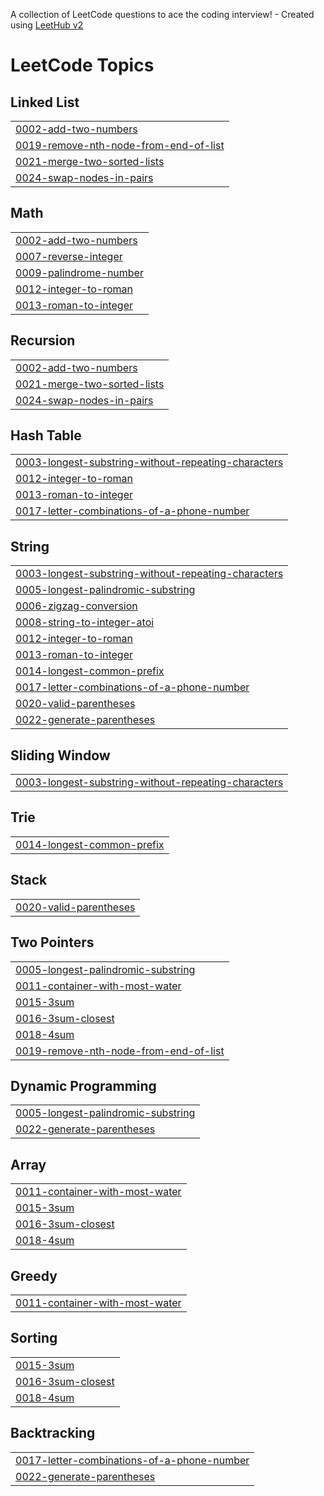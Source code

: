 A collection of LeetCode questions to ace the coding interview! - Created using [LeetHub v2](https://github.com/arunbhardwaj/LeetHub-2.0)
<!---LeetCode Topics Start-->
# LeetCode Topics
## Linked List
|  |
| ------- |
| [0002-add-two-numbers](https://github.com/gwoprk98/LeetCode/tree/master/0002-add-two-numbers) |
| [0019-remove-nth-node-from-end-of-list](https://github.com/gwoprk98/LeetCode/tree/master/0019-remove-nth-node-from-end-of-list) |
| [0021-merge-two-sorted-lists](https://github.com/gwoprk98/LeetCode/tree/master/0021-merge-two-sorted-lists) |
| [0024-swap-nodes-in-pairs](https://github.com/gwoprk98/LeetCode/tree/master/0024-swap-nodes-in-pairs) |
## Math
|  |
| ------- |
| [0002-add-two-numbers](https://github.com/gwoprk98/LeetCode/tree/master/0002-add-two-numbers) |
| [0007-reverse-integer](https://github.com/gwoprk98/LeetCode/tree/master/0007-reverse-integer) |
| [0009-palindrome-number](https://github.com/gwoprk98/LeetCode/tree/master/0009-palindrome-number) |
| [0012-integer-to-roman](https://github.com/gwoprk98/LeetCode/tree/master/0012-integer-to-roman) |
| [0013-roman-to-integer](https://github.com/gwoprk98/LeetCode/tree/master/0013-roman-to-integer) |
## Recursion
|  |
| ------- |
| [0002-add-two-numbers](https://github.com/gwoprk98/LeetCode/tree/master/0002-add-two-numbers) |
| [0021-merge-two-sorted-lists](https://github.com/gwoprk98/LeetCode/tree/master/0021-merge-two-sorted-lists) |
| [0024-swap-nodes-in-pairs](https://github.com/gwoprk98/LeetCode/tree/master/0024-swap-nodes-in-pairs) |
## Hash Table
|  |
| ------- |
| [0003-longest-substring-without-repeating-characters](https://github.com/gwoprk98/LeetCode/tree/master/0003-longest-substring-without-repeating-characters) |
| [0012-integer-to-roman](https://github.com/gwoprk98/LeetCode/tree/master/0012-integer-to-roman) |
| [0013-roman-to-integer](https://github.com/gwoprk98/LeetCode/tree/master/0013-roman-to-integer) |
| [0017-letter-combinations-of-a-phone-number](https://github.com/gwoprk98/LeetCode/tree/master/0017-letter-combinations-of-a-phone-number) |
## String
|  |
| ------- |
| [0003-longest-substring-without-repeating-characters](https://github.com/gwoprk98/LeetCode/tree/master/0003-longest-substring-without-repeating-characters) |
| [0005-longest-palindromic-substring](https://github.com/gwoprk98/LeetCode/tree/master/0005-longest-palindromic-substring) |
| [0006-zigzag-conversion](https://github.com/gwoprk98/LeetCode/tree/master/0006-zigzag-conversion) |
| [0008-string-to-integer-atoi](https://github.com/gwoprk98/LeetCode/tree/master/0008-string-to-integer-atoi) |
| [0012-integer-to-roman](https://github.com/gwoprk98/LeetCode/tree/master/0012-integer-to-roman) |
| [0013-roman-to-integer](https://github.com/gwoprk98/LeetCode/tree/master/0013-roman-to-integer) |
| [0014-longest-common-prefix](https://github.com/gwoprk98/LeetCode/tree/master/0014-longest-common-prefix) |
| [0017-letter-combinations-of-a-phone-number](https://github.com/gwoprk98/LeetCode/tree/master/0017-letter-combinations-of-a-phone-number) |
| [0020-valid-parentheses](https://github.com/gwoprk98/LeetCode/tree/master/0020-valid-parentheses) |
| [0022-generate-parentheses](https://github.com/gwoprk98/LeetCode/tree/master/0022-generate-parentheses) |
## Sliding Window
|  |
| ------- |
| [0003-longest-substring-without-repeating-characters](https://github.com/gwoprk98/LeetCode/tree/master/0003-longest-substring-without-repeating-characters) |
## Trie
|  |
| ------- |
| [0014-longest-common-prefix](https://github.com/gwoprk98/LeetCode/tree/master/0014-longest-common-prefix) |
## Stack
|  |
| ------- |
| [0020-valid-parentheses](https://github.com/gwoprk98/LeetCode/tree/master/0020-valid-parentheses) |
## Two Pointers
|  |
| ------- |
| [0005-longest-palindromic-substring](https://github.com/gwoprk98/LeetCode/tree/master/0005-longest-palindromic-substring) |
| [0011-container-with-most-water](https://github.com/gwoprk98/LeetCode/tree/master/0011-container-with-most-water) |
| [0015-3sum](https://github.com/gwoprk98/LeetCode/tree/master/0015-3sum) |
| [0016-3sum-closest](https://github.com/gwoprk98/LeetCode/tree/master/0016-3sum-closest) |
| [0018-4sum](https://github.com/gwoprk98/LeetCode/tree/master/0018-4sum) |
| [0019-remove-nth-node-from-end-of-list](https://github.com/gwoprk98/LeetCode/tree/master/0019-remove-nth-node-from-end-of-list) |
## Dynamic Programming
|  |
| ------- |
| [0005-longest-palindromic-substring](https://github.com/gwoprk98/LeetCode/tree/master/0005-longest-palindromic-substring) |
| [0022-generate-parentheses](https://github.com/gwoprk98/LeetCode/tree/master/0022-generate-parentheses) |
## Array
|  |
| ------- |
| [0011-container-with-most-water](https://github.com/gwoprk98/LeetCode/tree/master/0011-container-with-most-water) |
| [0015-3sum](https://github.com/gwoprk98/LeetCode/tree/master/0015-3sum) |
| [0016-3sum-closest](https://github.com/gwoprk98/LeetCode/tree/master/0016-3sum-closest) |
| [0018-4sum](https://github.com/gwoprk98/LeetCode/tree/master/0018-4sum) |
## Greedy
|  |
| ------- |
| [0011-container-with-most-water](https://github.com/gwoprk98/LeetCode/tree/master/0011-container-with-most-water) |
## Sorting
|  |
| ------- |
| [0015-3sum](https://github.com/gwoprk98/LeetCode/tree/master/0015-3sum) |
| [0016-3sum-closest](https://github.com/gwoprk98/LeetCode/tree/master/0016-3sum-closest) |
| [0018-4sum](https://github.com/gwoprk98/LeetCode/tree/master/0018-4sum) |
## Backtracking
|  |
| ------- |
| [0017-letter-combinations-of-a-phone-number](https://github.com/gwoprk98/LeetCode/tree/master/0017-letter-combinations-of-a-phone-number) |
| [0022-generate-parentheses](https://github.com/gwoprk98/LeetCode/tree/master/0022-generate-parentheses) |
<!---LeetCode Topics End-->